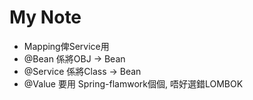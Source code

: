 # My Note

- Mapping俾Service用
- @Bean 係將OBJ -> Bean
- @Service 係將Class -> Bean
- @Value 要用 Spring-flamwork個個, 唔好選錯LOMBOK
